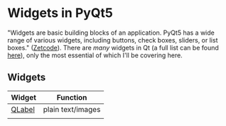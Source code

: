# Widgets in PyQt5
"Widgets are basic building blocks of an application. PyQt5 has a wide range of various widgets, including buttons, check boxes, sliders, or list boxes." ([Zetcode](https://zetcode.com/gui/pyqt5/widgets/)). There are _many_ widgets in Qt (a full list can be found [here](https://doc.qt.io/qt-5/qtwidgets-module.html#details)), only the most
essential of which I'll be covering here.

## Widgets
| Widget | Function | 
| ------ | -------- |
| [QLabel](https://github.com/EthanC2/Notes-and-Writeups/blob/main/Python/GUI/Widgets/QLabel.md) | plain text/images |
| []() |  |
